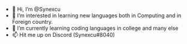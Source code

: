 - 👋 Hi, I’m @Synexcu
- 👀 I’m interested in learning new languages both in Computing and in Foreign country.
- 🌱 I’m currently learning coding languages in college and many else
- 📫 Hit me up on Discord (Synexcu#8040)

<!---
Synexcu/Synexcu is a ✨ special ✨ repository because its `README.md` (this file) appears on your GitHub profile.
You can click the Preview link to take a look at your changes.
--->
